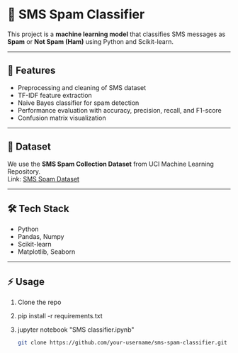 # 📱 SMS Spam Classifier

This project is a **machine learning model** that classifies SMS messages as **Spam** or **Not Spam (Ham)** using Python and Scikit-learn.

---

## 🚀 Features
- Preprocessing and cleaning of SMS dataset  
- TF-IDF feature extraction  
- Naive Bayes classifier for spam detection  
- Performance evaluation with accuracy, precision, recall, and F1-score  
- Confusion matrix visualization  

---

## 📂 Dataset
We use the **SMS Spam Collection Dataset** from UCI Machine Learning Repository.  
Link: [SMS Spam Dataset](https://archive.ics.uci.edu/ml/datasets/SMS+Spam+Collection)

---

## 🛠️ Tech Stack
- Python  
- Pandas, Numpy  
- Scikit-learn  
- Matplotlib, Seaborn  
         
---

## ⚡ Usage
1. Clone the repo
2. pip install -r requirements.txt
3. jupyter notebook "SMS classifier.ipynb"

   ```bash
   git clone https://github.com/your-username/sms-spam-classifier.git
